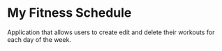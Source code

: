 # My Fitness Schedule

Application that allows users to create edit and delete their workouts for each day of the week.
